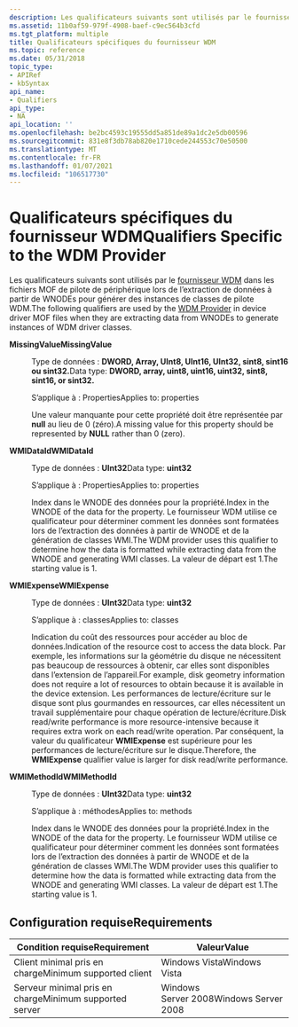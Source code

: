 ```yaml
---
description: Les qualificateurs suivants sont utilisés par le fournisseur WDM dans les fichiers MOF de pilote de périphérique lors de l’extraction de données à partir de WNODEs pour générer des instances de classes de pilote WDM.
ms.assetid: 11b0af59-979f-4908-baef-c9ec564b3cfd
ms.tgt_platform: multiple
title: Qualificateurs spécifiques du fournisseur WDM
ms.topic: reference
ms.date: 05/31/2018
topic_type:
- APIRef
- kbSyntax
api_name:
- Qualifiers
api_type:
- NA
api_location: ''
ms.openlocfilehash: be2bc4593c19555dd5a851de89a1dc2e5db00596
ms.sourcegitcommit: 831e8f3db78ab820e1710cede244553c70e50500
ms.translationtype: MT
ms.contentlocale: fr-FR
ms.lasthandoff: 01/07/2021
ms.locfileid: "106517730"
---
```

# <a name="qualifiers-specific-to-the-wdm-provider"></a><span data-ttu-id="9f458-103">Qualificateurs spécifiques du fournisseur WDM</span><span class="sxs-lookup"><span data-stu-id="9f458-103">Qualifiers Specific to the WDM Provider</span></span>

<span data-ttu-id="9f458-104">Les qualificateurs suivants sont utilisés par le [fournisseur WDM](/windows/desktop/WmiCoreProv/wdm-provider) dans les fichiers MOF de pilote de périphérique lors de l’extraction de données à partir de WNODEs pour générer des instances de classes de pilote WDM.</span><span class="sxs-lookup"><span data-stu-id="9f458-104">The following qualifiers are used by the [WDM Provider](/windows/desktop/WmiCoreProv/wdm-provider) in device driver MOF files when they are extracting data from WNODEs to generate instances of WDM driver classes.</span></span>

<dt>

<span data-ttu-id="9f458-105"><span id="MissingValue"></span><span id="missingvalue"></span><span id="MISSINGVALUE"></span>**MissingValue**</span><span class="sxs-lookup"><span data-stu-id="9f458-105"><span id="MissingValue"></span><span id="missingvalue"></span><span id="MISSINGVALUE"></span>**MissingValue**</span></span>
</dt> <dd>

<span data-ttu-id="9f458-106">Type de données : **DWORD, Array, UInt8, UInt16, UInt32, sint8, sint16 ou sint32.**</span><span class="sxs-lookup"><span data-stu-id="9f458-106">Data type: **DWORD, array, uint8, uint16, uint32, sint8, sint16, or sint32.**</span></span>

<span data-ttu-id="9f458-107">S’applique à : Properties</span><span class="sxs-lookup"><span data-stu-id="9f458-107">Applies to: properties</span></span>

<span data-ttu-id="9f458-108">Une valeur manquante pour cette propriété doit être représentée par **null** au lieu de 0 (zéro).</span><span class="sxs-lookup"><span data-stu-id="9f458-108">A missing value for this property should be represented by **NULL** rather than 0 (zero).</span></span>

</dd> <dt>

<span data-ttu-id="9f458-109"><span id="WMIDataId"></span><span id="wmidataid"></span><span id="WMIDATAID"></span>**WMIDataId**</span><span class="sxs-lookup"><span data-stu-id="9f458-109"><span id="WMIDataId"></span><span id="wmidataid"></span><span id="WMIDATAID"></span>**WMIDataId**</span></span>
</dt> <dd>

<span data-ttu-id="9f458-110">Type de données : **UInt32**</span><span class="sxs-lookup"><span data-stu-id="9f458-110">Data type: **uint32**</span></span>

<span data-ttu-id="9f458-111">S’applique à : Properties</span><span class="sxs-lookup"><span data-stu-id="9f458-111">Applies to: properties</span></span>

<span data-ttu-id="9f458-112">Index dans le WNODE des données pour la propriété.</span><span class="sxs-lookup"><span data-stu-id="9f458-112">Index in the WNODE of the data for the property.</span></span> <span data-ttu-id="9f458-113">Le fournisseur WDM utilise ce qualificateur pour déterminer comment les données sont formatées lors de l’extraction des données à partir de WNODE et de la génération de classes WMI.</span><span class="sxs-lookup"><span data-stu-id="9f458-113">The WDM provider uses this qualifier to determine how the data is formatted while extracting data from the WNODE and generating WMI classes.</span></span> <span data-ttu-id="9f458-114">La valeur de départ est 1.</span><span class="sxs-lookup"><span data-stu-id="9f458-114">The starting value is 1.</span></span>

</dd> <dt>

<span data-ttu-id="9f458-115"><span id="WMIExpense"></span><span id="wmiexpense"></span><span id="WMIEXPENSE"></span>**WMIExpense**</span><span class="sxs-lookup"><span data-stu-id="9f458-115"><span id="WMIExpense"></span><span id="wmiexpense"></span><span id="WMIEXPENSE"></span>**WMIExpense**</span></span>
</dt> <dd>

<span data-ttu-id="9f458-116">Type de données : **UInt32**</span><span class="sxs-lookup"><span data-stu-id="9f458-116">Data type: **uint32**</span></span>

<span data-ttu-id="9f458-117">S’applique à : classes</span><span class="sxs-lookup"><span data-stu-id="9f458-117">Applies to: classes</span></span>

<span data-ttu-id="9f458-118">Indication du coût des ressources pour accéder au bloc de données.</span><span class="sxs-lookup"><span data-stu-id="9f458-118">Indication of the resource cost to access the data block.</span></span> <span data-ttu-id="9f458-119">Par exemple, les informations sur la géométrie du disque ne nécessitent pas beaucoup de ressources à obtenir, car elles sont disponibles dans l’extension de l’appareil.</span><span class="sxs-lookup"><span data-stu-id="9f458-119">For example, disk geometry information does not require a lot of resources to obtain because it is available in the device extension.</span></span> <span data-ttu-id="9f458-120">Les performances de lecture/écriture sur le disque sont plus gourmandes en ressources, car elles nécessitent un travail supplémentaire pour chaque opération de lecture/écriture.</span><span class="sxs-lookup"><span data-stu-id="9f458-120">Disk read/write performance is more resource-intensive because it requires extra work on each read/write operation.</span></span> <span data-ttu-id="9f458-121">Par conséquent, la valeur du qualificateur **WMIExpense** est supérieure pour les performances de lecture/écriture sur le disque.</span><span class="sxs-lookup"><span data-stu-id="9f458-121">Therefore, the **WMIExpense** qualifier value is larger for disk read/write performance.</span></span>

</dd> <dt>

<span data-ttu-id="9f458-122"><span id="WMIMethodId"></span><span id="wmimethodid"></span><span id="WMIMETHODID"></span>**WMIMethodId**</span><span class="sxs-lookup"><span data-stu-id="9f458-122"><span id="WMIMethodId"></span><span id="wmimethodid"></span><span id="WMIMETHODID"></span>**WMIMethodId**</span></span>
</dt> <dd>

<span data-ttu-id="9f458-123">Type de données : **UInt32**</span><span class="sxs-lookup"><span data-stu-id="9f458-123">Data type: **uint32**</span></span>

<span data-ttu-id="9f458-124">S’applique à : méthodes</span><span class="sxs-lookup"><span data-stu-id="9f458-124">Applies to: methods</span></span>

<span data-ttu-id="9f458-125">Index dans le WNODE des données pour la propriété.</span><span class="sxs-lookup"><span data-stu-id="9f458-125">Index in the WNODE of the data for the property.</span></span> <span data-ttu-id="9f458-126">Le fournisseur WDM utilise ce qualificateur pour déterminer comment les données sont formatées lors de l’extraction des données à partir de WNODE et de la génération de classes WMI.</span><span class="sxs-lookup"><span data-stu-id="9f458-126">The WDM provider uses this qualifier to determine how the data is formatted while extracting data from the WNODE and generating WMI classes.</span></span> <span data-ttu-id="9f458-127">La valeur de départ est 1.</span><span class="sxs-lookup"><span data-stu-id="9f458-127">The starting value is 1.</span></span>

</dd> </dl>

## <a name="requirements"></a><span data-ttu-id="9f458-128">Configuration requise</span><span class="sxs-lookup"><span data-stu-id="9f458-128">Requirements</span></span>



| <span data-ttu-id="9f458-129">Condition requise</span><span class="sxs-lookup"><span data-stu-id="9f458-129">Requirement</span></span> | <span data-ttu-id="9f458-130">Valeur</span><span class="sxs-lookup"><span data-stu-id="9f458-130">Value</span></span> |
|-------------------------------------|--------------------------------|
| <span data-ttu-id="9f458-131">Client minimal pris en charge</span><span class="sxs-lookup"><span data-stu-id="9f458-131">Minimum supported client</span></span><br/> | <span data-ttu-id="9f458-132">Windows Vista</span><span class="sxs-lookup"><span data-stu-id="9f458-132">Windows Vista</span></span><br/>       |
| <span data-ttu-id="9f458-133">Serveur minimal pris en charge</span><span class="sxs-lookup"><span data-stu-id="9f458-133">Minimum supported server</span></span><br/> | <span data-ttu-id="9f458-134">Windows Server 2008</span><span class="sxs-lookup"><span data-stu-id="9f458-134">Windows Server 2008</span></span><br/> |



 

